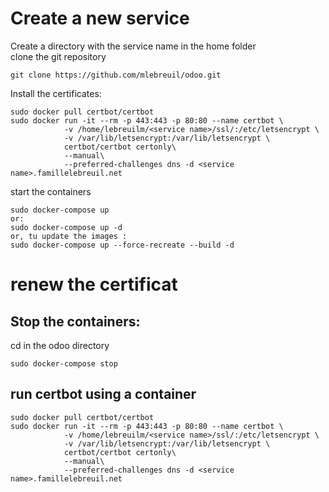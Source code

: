 # Create a new service
Create a directory with the service name in the home folder  
clone the git repository  
```
git clone https://github.com/mlebreuil/odoo.git
```
Install the certificates:
```
sudo docker pull certbot/certbot  
sudo docker run -it --rm -p 443:443 -p 80:80 --name certbot \  
            -v /home/lebreuilm/<service name>/ssl/:/etc/letsencrypt \  
            -v /var/lib/letsencrypt:/var/lib/letsencrypt \  
            certbot/certbot certonly\  
            --manual\
            --preferred-challenges dns -d <service name>.famillelebreuil.net 
 ```
start the containers  
```
sudo docker-compose up
or:
sudo docker-compose up -d
or, tu update the images :
sudo docker-compose up --force-recreate --build -d
```

# renew the certificat
## Stop the containers:  
cd in the odoo directory  
```
sudo docker-compose stop  
```
## run certbot using a container
```
sudo docker pull certbot/certbot  
sudo docker run -it --rm -p 443:443 -p 80:80 --name certbot \  
            -v /home/lebreuilm/<service name>/ssl/:/etc/letsencrypt \  
            -v /var/lib/letsencrypt:/var/lib/letsencrypt \  
            certbot/certbot certonly\  
            --manual\
            --preferred-challenges dns -d <service name>.famillelebreuil.net
```
